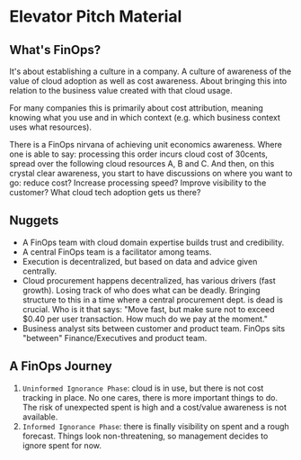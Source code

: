 # Elevator Pitch Material

## What's FinOps?

It's about establishing a culture in a company. A culture of awareness of the value of cloud adoption as well as cost awareness. About bringing this into relation to the business value created with that cloud usage.

For many companies this is primarily about cost attribution, meaning knowing what you use and in which context (e.g. which business context uses what resources).

There is a FinOps nirvana of achieving unit economics awareness. Where one is able to say: processing this order incurs cloud cost of 30cents, spread over the following cloud resources A, B and C. And then, on this crystal clear awareness, you start to have discussions on where you want to go: reduce cost? Increase processing speed? Improve visibility to the customer? What cloud tech adoption gets us there?

## Nuggets 

* A FinOps team with cloud domain expertise builds trust and credibility.
* A central FinOps team is a facilitator among teams.
* Execution is decentralized, but based on data and advice given centrally.
* Cloud procurement happens decentralized, has various drivers (fast growth). Losing track of who does what can be deadly. Bringing structure to this in a time where a central procurement dept. is dead is crucial. Who is it that says: "Move fast, but make sure not to exceed $0.40 per user transaction. How much do we pay at the moment."
* Business analyst sits between customer and product team. FinOps sits "between" Finance/Executives and product team.

## A FinOps Journey

1. `Uninformed Ignorance Phase`: cloud is in use, but there is not cost tracking in place. No one cares, there is more important things to do. The risk of unexpected spent is high and a cost/value awareness is not available.
2. `Informed Ignorance Phase`: there is finally visibility on spent and a rough forecast. Things look non-threatening, so management decides to ignore spent for now.

